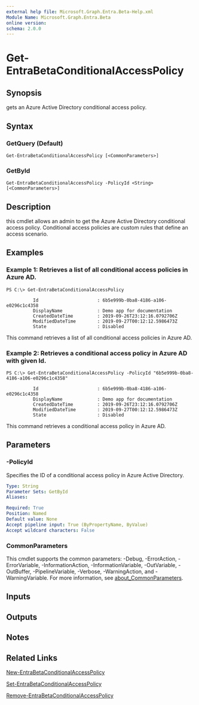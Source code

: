 ```yaml
---
external help file: Microsoft.Graph.Entra.Beta-Help.xml
Module Name: Microsoft.Graph.Entra.Beta
online version:
schema: 2.0.0
---
```


# Get-EntraBetaConditionalAccessPolicy

## Synopsis
gets an Azure Active Directory conditional access policy.

## Syntax

### GetQuery (Default)
```
Get-EntraBetaConditionalAccessPolicy [<CommonParameters>]
```

### GetById
```
Get-EntraBetaConditionalAccessPolicy -PolicyId <String> [<CommonParameters>]
```

## Description
this cmdlet allows an admin to get the Azure Active Directory conditional access policy.
Conditional access policies are custom rules that define an access scenario.

## Examples

### Example 1: Retrieves a list of all conditional access policies in Azure AD.
```
PS C:\> Get-EntraBetaConditionalAccessPolicy

          Id                      : 6b5e999b-0ba8-4186-a106-e0296c1c4358
          DisplayName             : Demo app for documentation
          CreatedDateTime         : 2019-09-26T23:12:16.0792706Z
          ModifiedDateTime        : 2019-09-27T00:12:12.5986473Z
          State                   : Disabled
```

This command retrieves a list of all conditional access policies in Azure AD.

### Example 2: Retrieves a conditional access policy in Azure AD with given Id.
```
PS C:\> Get-EntraBetaConditionalAccessPolicy -PolicyId "6b5e999b-0ba8-4186-a106-e0296c1c4358"

          Id                      : 6b5e999b-0ba8-4186-a106-e0296c1c4358
          DisplayName             : Demo app for documentation
          CreatedDateTime         : 2019-09-26T23:12:16.0792706Z
          ModifiedDateTime        : 2019-09-27T00:12:12.5986473Z
          State                   : Disabled
```

This command retrieves a conditional access policy in Azure AD.

## Parameters

### -PolicyId
Specifies the ID of a conditional access policy in Azure Active Directory.

```yaml
Type: String
Parameter Sets: GetById
Aliases:

Required: True
Position: Named
Default value: None
Accept pipeline input: True (ByPropertyName, ByValue)
Accept wildcard characters: False
```

### CommonParameters
This cmdlet supports the common parameters: -Debug, -ErrorAction, -ErrorVariable, -InformationAction, -InformationVariable, -OutVariable, -OutBuffer, -PipelineVariable, -Verbose, -WarningAction, and -WarningVariable. For more information, see [about_CommonParameters](https://go.microsoft.com/fwlink/?LinkID=113216).

## Inputs

## Outputs

## Notes
## Related Links

[New-EntraBetaConditionalAccessPolicy]()

[Set-EntraBetaConditionalAccessPolicy]()

[Remove-EntraBetaConditionalAccessPolicy]()

